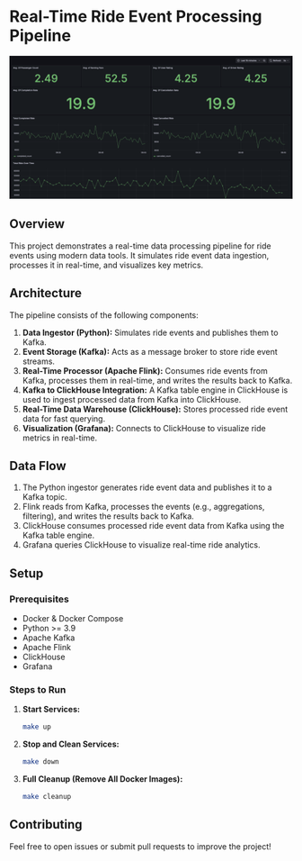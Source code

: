 # Real-Time Ride Event Processing Pipeline

![Ride Event Analysis Dashboard](images/dashboard.png)

## Overview
This project demonstrates a real-time data processing pipeline for ride events using modern data tools. It simulates ride event data ingestion, processes it in real-time, and visualizes key metrics.

## Architecture
The pipeline consists of the following components:

1. **Data Ingestor (Python):** Simulates ride events and publishes them to Kafka.
2. **Event Storage (Kafka):** Acts as a message broker to store ride event streams.
3. **Real-Time Processor (Apache Flink):** Consumes ride events from Kafka, processes them in real-time, and writes the results back to Kafka.
4. **Kafka to ClickHouse Integration:** A Kafka table engine in ClickHouse is used to ingest processed data from Kafka into ClickHouse.
5. **Real-Time Data Warehouse (ClickHouse):** Stores processed ride event data for fast querying.
6. **Visualization (Grafana):** Connects to ClickHouse to visualize ride metrics in real-time.

## Data Flow
1. The Python ingestor generates ride event data and publishes it to a Kafka topic.
2. Flink reads from Kafka, processes the events (e.g., aggregations, filtering), and writes the results back to Kafka.
3. ClickHouse consumes processed ride event data from Kafka using the Kafka table engine.
4. Grafana queries ClickHouse to visualize real-time ride analytics.

## Setup
### Prerequisites
- Docker & Docker Compose
- Python >= 3.9
- Apache Kafka
- Apache Flink
- ClickHouse
- Grafana

### Steps to Run
1. **Start Services:**
   ```sh
   make up
   ```
2. **Stop and Clean Services:**
   ```sh
   make down
   ```
3. **Full Cleanup (Remove All Docker Images):**
   ```sh
   make cleanup
   ```

## Contributing
Feel free to open issues or submit pull requests to improve the project!

